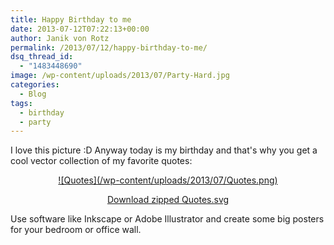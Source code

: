 ```yaml
---
title: Happy Birthday to me
date: 2013-07-12T07:22:13+00:00
author: Janik von Rotz
permalink: /2013/07/12/happy-birthday-to-me/
dsq_thread_id:
  - "1483448690"
image: /wp-content/uploads/2013/07/Party-Hard.jpg
categories:
  - Blog
tags:
  - birthday
  - party
---
```

I love this picture :D Anyway today is my birthday and that's why you get a cool vector collection of my favorite quotes:

<p style="text-align: center;"><a href="/wp-content/uploads/2013/07/Quotes.zip">![Quotes](/wp-content/uploads/2013/07/Quotes.png)</a></p>

<p style="text-align: center;"><a class="btn" href="/wp-content/uploads/2013/07/Quotes.zip">Download zipped Quotes.svg</a></p>

<p style="text-align: left;">Use software like Inkscape or Adobe Illustrator and create some big posters for your bedroom or office wall.</p>